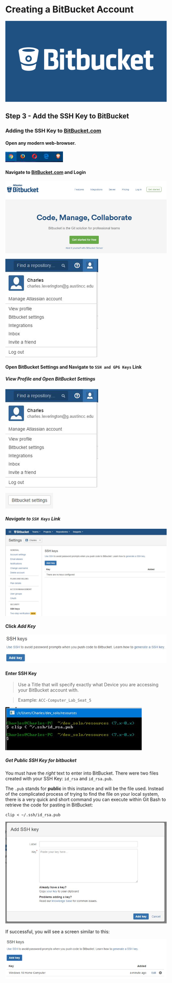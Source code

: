 # Creating a BitBucket Account

![BitBucket Logo With Copy](../../../images/overview-&-development/bitbucket/bitbucket_logo_copy-with-logo.png)


## Step 3 - Add the SSH Key to BitBucket

### Adding the SSH Key to [BitBucket.com](https://bitbucket.com "BitBucket.com")

#### Open any modern web-browser.
![Modern Browsers](../../../images/general/modern-browsers.JPG)

#### Navigate to [BitBucket.com](https://bitbucket.com "BitBucket.com") and Login
![Login](../../../images/overview-&-development/bitbucket/bitbucket-create-account_1.JPG)

![View Profile](../../../images/overview-&-development/bitbucket/bitbucket-create-ssh-key_1.JPG)

#### Open BitBucket Settings and Navigate to ```SSH and GPG Keys``` Link
##### View Profile and Open BitBucket Settings
![View Profile](../../../images/overview-&-development/bitbucket/bitbucket-create-ssh-key_1.JPG)

![Open BitBucket Settings](../../../images/overview-&-development/bitbucket/bitbucket-create-ssh-key_1a.JPG)

##### Navigate to ```SSH Keys``` Link
![Navigate to ```SSH Keys``` Link](../../../images/overview-&-development/bitbucket/bitbucket-create-ssh-key_2.JPG)

#### Click *Add Key*
![Click *Add Key*](../../../images/overview-&-development/bitbucket/bitbucket-create-ssh-key_6.JPG)

#### Enter SSH Key
> Use a Title that will specify exactly what Device you are accessing your BitBucket account with.

> Example:  ```ACC-Computer_Lab_Seat_5```

![Click *Add SSH Key*](../../../images/overview-&-development/bitbucket/bitbucket-create-ssh-key_7.JPG)

##### Get *Public* SSH Key for bitbucket
You must have the *right* text to enter into BitBucket. There were two files created with your SSH Key: ```id_rsa``` and ```id_rsa.pub```.

The ```.pub``` stands for **public** in this instance and will be the file used.  Instead of the complicated process of trying to find the file on your local system, there is a very quick and short command you can execute within Git Bash to retrieve the code for pasting in BitBucket:
```
clip < ~/.ssh/id_rsa.pub
```

![Click *Add Key*](../../../images/overview-&-development/bitbucket/bitbucket-create-ssh-key_8.JPG)

If successful, you will see a screen similar to this:

![Click *Add SSH Key*](../../../images/overview-&-development/bitbucket/bitbucket-create-ssh-key_9.JPG)
